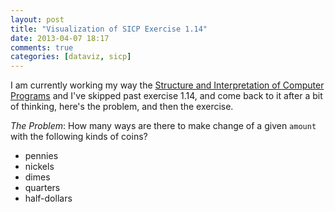 ```yaml
---
layout: post
title: "Visualization of SICP Exercise 1.14"
date: 2013-04-07 18:17
comments: true
categories: [dataviz, sicp]
---
```


I am currently working my way the [Structure and Interpretation of
Computer Programs](https://github.com/tlehman/sicp-exercises#readme)
and I've skipped past exercise 1.14, and come back to it after a bit
of thinking, here's the problem, and then the exercise.

*The Problem*: How many ways are there to make change of a given
 `amount` with the following kinds of coins?

 - pennies
 - nickels
 - dimes 
 - quarters
 - half-dollars

